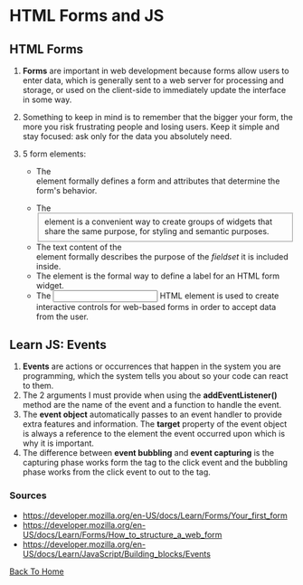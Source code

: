 # HTML Forms and JS

## HTML Forms

1. **Forms** are important in web development because forms allow users to enter data, which is generally sent to a web server for processing and storage, or used on the client-side to immediately update the interface in some way.
2. Something to keep in mind is to remember that the bigger your form, the more you risk frustrating people and losing users. Keep it simple and stay focused: ask only for the data you absolutely need.
3. 5 form elements:

    - The **<form>** element formally defines a form and attributes that determine the form's behavior.
    - The **<fieldset>** element is a convenient way to create groups of widgets that share the same purpose, for styling and semantic purposes.
    - The text content of the **<legend>** element formally describes the purpose of the *fieldset* it is included inside.
    - The **<label>** element is the formal way to define a label for an HTML form widget.
    - The **<input>** HTML element is used to create interactive controls for web-based forms in order to accept data from the user. 

## Learn JS: Events

1. **Events** are actions or occurrences that happen in the system you are programming, which the system tells you about so your code can react to them.
2. The 2 arguments I must provide when using the **addEventListener()** method are the name of the event and a function to handle the event.
3. The **event object** automatically passes to an event handler to provide extra features and information. The **target** property of the event object is always a reference to the element the event occurred upon which is why it is important.
4. The difference between **event bubbling** and **event capturing** is the capturing phase works form the <html> tag to the click event and the bubbling phase works from the click event to out to the <html> tag.

### Sources

- <https://developer.mozilla.org/en-US/docs/Learn/Forms/Your_first_form>
- <https://developer.mozilla.org/en-US/docs/Learn/Forms/How_to_structure_a_web_form>
- <https://developer.mozilla.org/en-US/docs/Learn/JavaScript/Building_blocks/Events>

[Back To Home](../README.md)
